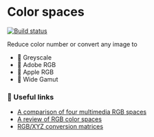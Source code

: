 # Color spaces

[![Build status](https://ci.appveyor.com/api/projects/status/mac56cm44pxsw8r6?svg=true)](https://ci.appveyor.com/project/monkog/color-spaces)

Reduce color number or convert any image to 
* :art: Greyscale
* :art: Adobe RGB
* :art: Apple RGB
* :art: Wide Gamut

### :link: Useful links
* [A comparison of four multimedia RGB spaces](http://www.babelcolor.com/download/A%20comparison%20of%20four%20multimedia%20RGB%20spaces.pdf)
* [A review of RGB color spaces](http://www.babelcolor.com/download/A%20review%20of%20RGB%20color%20spaces.pdf)
* [RGB/XYZ conversion matrices](http://www.brucelindbloom.com/index.html?Eqn_RGB_XYZ_Matrix.html)
